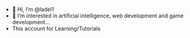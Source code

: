 - 👋 Hi, I’m @ladel1
- 👀 I’m interested in artificial intelligence, web development and game development...
- This account for Learning/Tutorials

